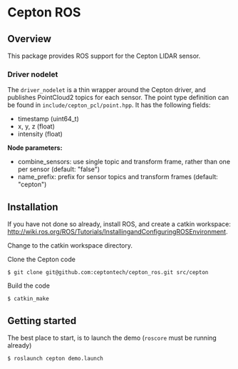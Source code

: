 # Cepton ROS

## Overview

This package provides ROS support for the Cepton LIDAR sensor.

### Driver nodelet

The `driver_nodelet` is a thin wrapper around the Cepton driver, and publishes PointCloud2 topics for each sensor. The point type definition can be found in `include/cepton_pcl/point.hpp`. It has the following fields:

  - timestamp (uint64_t)
  - x, y, z (float)
  - intensity (float)

**Node parameters:**

- combine_sensors: use single topic and transform frame, rather than one per sensor (default: "false")
- name_prefix: prefix for sensor topics and transform frames (default: "cepton")

## Installation

If you have not done so already, install ROS, and create a catkin workspace: <http://wiki.ros.org/ROS/Tutorials/InstallingandConfiguringROSEnvironment>.

Change to the catkin workspace directory.

Clone the Cepton code

    $ git clone git@github.com:ceptontech/cepton_ros.git src/cepton
    
Build the code

    $ catkin_make

## Getting started

The best place to start, is to launch the demo (`roscore` must be running already)

    $ roslaunch cepton demo.launch
